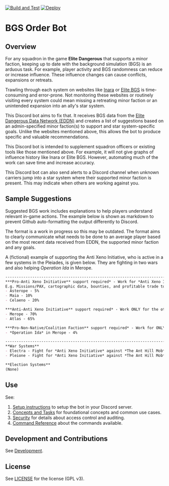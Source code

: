 [![Build and Test](https://github.com/anthonylangsworth/OrderBot/actions/workflows/main.yml/badge.svg)](https://github.com/anthonylangsworth/OrderBot/actions/workflows/main.yml)
[![Deploy](https://github.com/anthonylangsworth/OrderBot/actions/workflows/deploy.yml/badge.svg)](https://github.com/anthonylangsworth/OrderBot/actions/workflows/deploy.yml)

# BGS Order Bot

## Overview
For any squadron in the game **Elite Dangerous** that supports a minor faction, keeping up to date with the background simulation (BGS) is an arduous task. For example, player activity and BGS randomness can reduce or increase influence. These influence changes can cause conflicts, expansions or retreats.

Trawling through each system on websites like [Inara](https://inara.cz/) or [Elite BGS](https://elitebgs.app/) is time-consuming and error-prone. Not monitoring these websites or routinely visiting every system could mean missing a retreating minor faction or an unintended expansion into an ally's star system.

This Discord bot aims to fix that. It receives BGS data from the [Elite Dangerous Data Network (EDDN)](https://eddn.edcd.io/) and creates a list of suggestions based on an admin-specified minor faction(s) to support and star system-specific goals. Unlike the websites mentioned above, this allows the bot to produce specific and valuable recommendations.

This Discord bot is intended to supplement squadron officers or existing tools like those mentioned above. For example, it will not give graphs of influence history like Inara or Elite BGS. However, automating much of the work can save time and increase accuracy.

This Discord bot can also send alerts to a Discord channel when unknown carriers jump into a star system where their supported minor faction is present. This may indicate when others are working against you.

## Sample Suggestions

Suggested BGS work includes explanations to help players understand relevant in-game actions. The example below is shown as markdown to prevent Github auto-formatting the output differently to Discord. 

The format is a work in progress so this may be outdated. The format aims to clearly communicate what needs to be done to an average player based on the most recent data received from EDDN, the supported minor faction and any goals.

A (fictional) example of supporting the Anti Xeno Initiative, who is active in a few systems in the Pleiades, is given below. They are fighting in two wars and also helping *Operation Ida* in Merope. 

```markdown
---------------------------------------------------------------------------------------------------------------------------------
***Pro-Anti Xeno Initiative** support required* - Work for *Anti Xeno Initiative* in these systems.
E.g. Missions/PAX, cartographic data, bounties, and profitable trade to *Anti Xeno Initiative* controlled stations.
- Asterope - 5%
- Maia - 10%
- Celaeno - 20%

***Anti-Anti Xeno Initiative** support required* - Work ONLY for the other factions in the listed systems to bring *Anti Xeno Initiative*'s INF back to manageable levels and to avoid an unwanted expansion.
- Merope - 70%
- Atlas - 65%

***Pro-Non-Native/Coalition Faction** support required* - Work for ONLY the listed factions in the listed systems to avoid a retreat or to disrupt system interference.
- *Operation Ida* in Merope - 4%

---------------------------------------------------------------------------------------------------------------------------------
**War Systems**
- Electra - Fight for *Anti Xeno Initiative* against *The Ant Hill Mob* - 1 vs 3 (*Defeat*)
- Pleione - Fight for *Anti Xeno Initiative* against *The Ant Hill Mob* - 2 vs 1 (*Close Victory*)

**Election Systems**
(None)
```

## Use

See:
1. [Setup instructions](doc/ConceptsAndTasks.md#setup) to setup the bot in your Discord server. 
2. [Concepts and Tasks](doc/ConceptsAndTasks.md) for foundational concepts and common use cases. 
3. [Security](doc/Security.md) for details about access control and auditing.
4. [Command Reference](doc/CommandReference.md) about the commands available.

## Development and Contributions

See [Development](doc/Development.md).

## License

See [LICENSE](LICENSE) for the license (GPL v3).
